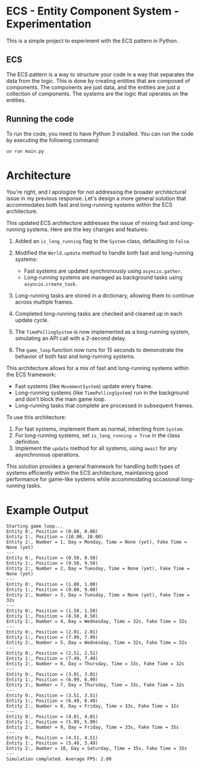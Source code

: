 # ECS - Entity Component System - Experimentation

This is a simple project to experiment with the ECS pattern in Python.

## ECS

The ECS pattern is a way to structure your code in a way that separates the data from the logic. This is done by creating entities that are composed of components. The components are just data, and the entities are just a collection of components. The systems are the logic that operates on the entities.

## Running the code

To run the code, you need to have Python 3 installed. You can run the code by executing the following command:

```bash
uv run main.py
```

# Architecture

You're right, and I apologize for not addressing the broader architectural issue in my previous response. Let's design a more general solution that accommodates both fast and long-running systems within the ECS architecture.

This updated ECS architecture addresses the issue of mixing fast and long-running systems. Here are the key changes and features:

1. Added an `is_long_running` flag to the `System` class, defaulting to `False`.

2. Modified the `World.update` method to handle both fast and long-running systems:
   - Fast systems are updated synchronously using `asyncio.gather`.
   - Long-running systems are managed as background tasks using `asyncio.create_task`.

3. Long-running tasks are stored in a dictionary, allowing them to continue across multiple frames.

4. Completed long-running tasks are checked and cleaned up in each update cycle.

5. The `TimePollingSystem` is now implemented as a long-running system, simulating an API call with a 2-second delay.

6. The `game_loop` function now runs for 15 seconds to demonstrate the behavior of both fast and long-running systems.

This architecture allows for a mix of fast and long-running systems within the ECS framework:

- Fast systems (like `MovementSystem`) update every frame.
- Long-running systems (like `TimePollingSystem`) run in the background and don't block the main game loop.
- Long-running tasks that complete are processed in subsequent frames.

To use this architecture:

1. For fast systems, implement them as normal, inheriting from `System`.
2. For long-running systems, set `is_long_running = True` in the class definition.
3. Implement the `update` method for all systems, using `await` for any asynchronous operations.

This solution provides a general framework for handling both types of systems efficiently within the ECS architecture, maintaining good performance for game-like systems while accommodating occasional long-running tasks.

# Example Output

```
Starting game loop...
Entity 0:, Position = (0.00, 0.00)
Entity 1:, Position = (10.00, 10.00)
Entity 2:, Number = 1, Day = Monday, Time = None (yet), Fake Time = None (yet)
---
Entity 0:, Position = (0.50, 0.50)
Entity 1:, Position = (9.50, 9.50)
Entity 2:, Number = 2, Day = Tuesday, Time = None (yet), Fake Time = None (yet)
---
Entity 0:, Position = (1.00, 1.00)
Entity 1:, Position = (9.00, 9.00)
Entity 2:, Number = 3, Day = Tuesday, Time = None (yet), Fake Time = 32s
---
Entity 0:, Position = (1.50, 1.50)
Entity 1:, Position = (8.50, 8.50)
Entity 2:, Number = 4, Day = Wednesday, Time = 32s, Fake Time = 32s
---
Entity 0:, Position = (2.01, 2.01)
Entity 1:, Position = (7.99, 7.99)
Entity 2:, Number = 5, Day = Wednesday, Time = 32s, Fake Time = 32s
---
Entity 0:, Position = (2.51, 2.51)
Entity 1:, Position = (7.49, 7.49)
Entity 2:, Number = 6, Day = Thursday, Time = 33s, Fake Time = 32s
---
Entity 0:, Position = (3.01, 3.01)
Entity 1:, Position = (6.99, 6.99)
Entity 2:, Number = 7, Day = Thursday, Time = 33s, Fake Time = 32s
---
Entity 0:, Position = (3.51, 3.51)
Entity 1:, Position = (6.49, 6.49)
Entity 2:, Number = 8, Day = Friday, Time = 33s, Fake Time = 32s
---
Entity 0:, Position = (4.01, 4.01)
Entity 1:, Position = (5.99, 5.99)
Entity 2:, Number = 9, Day = Friday, Time = 33s, Fake Time = 35s
---
Entity 0:, Position = (4.51, 4.51)
Entity 1:, Position = (5.49, 5.49)
Entity 2:, Number = 10, Day = Saturday, Time = 35s, Fake Time = 35s
---
Simulation completed. Average FPS: 2.00
```

